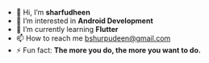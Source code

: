 - 👋 Hi, I’m **sharfudheen**
- 👀 I’m interested in **Android Development**
- 🌱 I’m currently learning **Flutter**
- 📫 How to reach me bshurpudeen@gmail.com
- ⚡ Fun fact: **The more you do, the more you want to do.**

<!---
sharfudheen-bismillah/sharfudheen-bismillah is a ✨ special ✨ repository because its `README.md` (this file) appears on your GitHub profile.
You can click the Preview link to take a look at your changes.
--->
